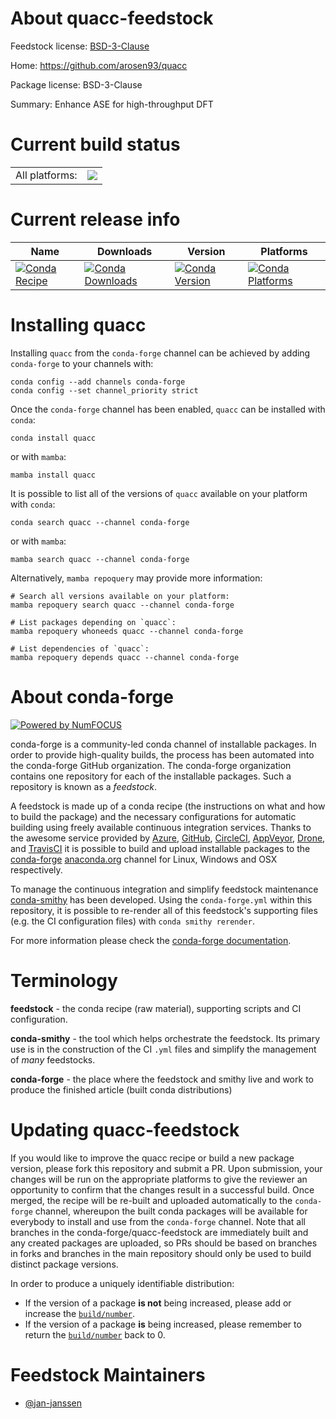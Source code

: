 About quacc-feedstock
=====================

Feedstock license: [BSD-3-Clause](https://github.com/conda-forge/quacc-feedstock/blob/main/LICENSE.txt)

Home: https://github.com/arosen93/quacc

Package license: BSD-3-Clause

Summary: Enhance ASE for high-throughput DFT

Current build status
====================


<table><tr><td>All platforms:</td>
    <td>
      <a href="https://dev.azure.com/conda-forge/feedstock-builds/_build/latest?definitionId=16113&branchName=main">
        <img src="https://dev.azure.com/conda-forge/feedstock-builds/_apis/build/status/quacc-feedstock?branchName=main">
      </a>
    </td>
  </tr>
</table>

Current release info
====================

| Name | Downloads | Version | Platforms |
| --- | --- | --- | --- |
| [![Conda Recipe](https://img.shields.io/badge/recipe-quacc-green.svg)](https://anaconda.org/conda-forge/quacc) | [![Conda Downloads](https://img.shields.io/conda/dn/conda-forge/quacc.svg)](https://anaconda.org/conda-forge/quacc) | [![Conda Version](https://img.shields.io/conda/vn/conda-forge/quacc.svg)](https://anaconda.org/conda-forge/quacc) | [![Conda Platforms](https://img.shields.io/conda/pn/conda-forge/quacc.svg)](https://anaconda.org/conda-forge/quacc) |

Installing quacc
================

Installing `quacc` from the `conda-forge` channel can be achieved by adding `conda-forge` to your channels with:

```
conda config --add channels conda-forge
conda config --set channel_priority strict
```

Once the `conda-forge` channel has been enabled, `quacc` can be installed with `conda`:

```
conda install quacc
```

or with `mamba`:

```
mamba install quacc
```

It is possible to list all of the versions of `quacc` available on your platform with `conda`:

```
conda search quacc --channel conda-forge
```

or with `mamba`:

```
mamba search quacc --channel conda-forge
```

Alternatively, `mamba repoquery` may provide more information:

```
# Search all versions available on your platform:
mamba repoquery search quacc --channel conda-forge

# List packages depending on `quacc`:
mamba repoquery whoneeds quacc --channel conda-forge

# List dependencies of `quacc`:
mamba repoquery depends quacc --channel conda-forge
```


About conda-forge
=================

[![Powered by
NumFOCUS](https://img.shields.io/badge/powered%20by-NumFOCUS-orange.svg?style=flat&colorA=E1523D&colorB=007D8A)](https://numfocus.org)

conda-forge is a community-led conda channel of installable packages.
In order to provide high-quality builds, the process has been automated into the
conda-forge GitHub organization. The conda-forge organization contains one repository
for each of the installable packages. Such a repository is known as a *feedstock*.

A feedstock is made up of a conda recipe (the instructions on what and how to build
the package) and the necessary configurations for automatic building using freely
available continuous integration services. Thanks to the awesome service provided by
[Azure](https://azure.microsoft.com/en-us/services/devops/), [GitHub](https://github.com/),
[CircleCI](https://circleci.com/), [AppVeyor](https://www.appveyor.com/),
[Drone](https://cloud.drone.io/welcome), and [TravisCI](https://travis-ci.com/)
it is possible to build and upload installable packages to the
[conda-forge](https://anaconda.org/conda-forge) [anaconda.org](https://anaconda.org/)
channel for Linux, Windows and OSX respectively.

To manage the continuous integration and simplify feedstock maintenance
[conda-smithy](https://github.com/conda-forge/conda-smithy) has been developed.
Using the ``conda-forge.yml`` within this repository, it is possible to re-render all of
this feedstock's supporting files (e.g. the CI configuration files) with ``conda smithy rerender``.

For more information please check the [conda-forge documentation](https://conda-forge.org/docs/).

Terminology
===========

**feedstock** - the conda recipe (raw material), supporting scripts and CI configuration.

**conda-smithy** - the tool which helps orchestrate the feedstock.
                   Its primary use is in the construction of the CI ``.yml`` files
                   and simplify the management of *many* feedstocks.

**conda-forge** - the place where the feedstock and smithy live and work to
                  produce the finished article (built conda distributions)


Updating quacc-feedstock
========================

If you would like to improve the quacc recipe or build a new
package version, please fork this repository and submit a PR. Upon submission,
your changes will be run on the appropriate platforms to give the reviewer an
opportunity to confirm that the changes result in a successful build. Once
merged, the recipe will be re-built and uploaded automatically to the
`conda-forge` channel, whereupon the built conda packages will be available for
everybody to install and use from the `conda-forge` channel.
Note that all branches in the conda-forge/quacc-feedstock are
immediately built and any created packages are uploaded, so PRs should be based
on branches in forks and branches in the main repository should only be used to
build distinct package versions.

In order to produce a uniquely identifiable distribution:
 * If the version of a package **is not** being increased, please add or increase
   the [``build/number``](https://docs.conda.io/projects/conda-build/en/latest/resources/define-metadata.html#build-number-and-string).
 * If the version of a package **is** being increased, please remember to return
   the [``build/number``](https://docs.conda.io/projects/conda-build/en/latest/resources/define-metadata.html#build-number-and-string)
   back to 0.

Feedstock Maintainers
=====================

* [@jan-janssen](https://github.com/jan-janssen/)

